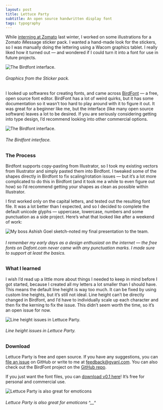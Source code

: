 ```yaml
---
layout: post
title: Lettuce Party
subtitle: An open source handwritten display font
tags: typography
---
```


While [interning at Zomato](/zomato) last winter, I worked on some illustrations for a Zomato iMessage sticker pack. I wanted a hand-made look for the stickers, so I was manually doing the lettering using a Wacom graphics tablet. I really liked how it turned out — and wondered if I could turn it into a font for use in future projects.

![The Birdfont interface.](https://gyanl.com/blog/assets/stickers.png)
###### Graphics from the Sticker pack.

I looked up softwares for creating fonts, and came across [BirdFont](https://birdfont.org/) — a free, open source font editor. BirdFont has a lot of weird quirks, but it has some documentation so it wasn’t too hard to play around with it to figure it out. It was great for a beginner like me, but the interface (like many open source software) leaves a lot to be desired. If you are seriously considering getting into type design, I’d recommend looking into other commercial options.

![The Birdfont interface.](https://gyanl.com/blog/assets/birdfont-interface.png)
###### The Birdfont interface.

### The Process
Birdfont supports copy-pasting from Illustrator, so I took my existing vectors from Illustrator and simply pasted them into Birdfont. I tweaked some of the shapes directly in Birdfont to fix scaling/rotation issues — but it’s a lot more complicated to do this in Birdfont (and it took me a while to even figure out how) so I’d recommend getting your shapes as clean as possible within Illustrator.

I first worked only on the capital letters, and tested out the resulting font file. It was a lot better than I expected, and so I decided to complete the default unicode glyphs — uppercase, lowercase, numbers and some punctuation as a side project. Here’s what that looked like after a weekend of work:

![My boss Ashish Goel sketch-noted my final presentation to the team.](https://gyanl.com/blog/assets/lettuce-party-sample.png)
###### I remember my early days as a design enthusiast on the internet — the free fonts on Dafont.com never came with any punctuation marks. I made sure to support at least the basics.

### What I learned
I wish I’d read up a little more about things I needed to keep in mind before I got started, because I created all my letters a lot smaller than I should have. This means the default line height is way too much. It can be fixed by using custom line heights, but it’s still not ideal. Line height can’t be directly changed in Birdfont, and I’d have to individually scale up each character and then fix the kerning to fix the issue. This didn’t seem worth the time, so it’s an open issue for now.

![Line height issues in Lettuce Party.](https://gyanl.com/blog/assets/lettuce-party-line.png)
###### Line height issues in Lettuce Party.

### Download
Lettuce Party is free and open source. If you have any suggestions, you can [file an issue](https://github.com/gyanl/Lettuce-Party/issues) on GitHub or write to me at feedback@gyanl.com. You can also check out the BirdFont project on the [GitHub repo](https://github.com/gyanl/Lettuce-Party).

If you just want the font files, you can [download v0.1 here](https://github.com/gyanl/Lettuce-Party/raw/master/Lettuce%20Party%20Regular.zip)! It’s free for personal and commercial use.

![Lettuce Party is also great for emoticons](https://gyanl.com/blog/assets/lettuce-party-emote.png)
###### Lettuce Party is also great for emoticons ^__^
